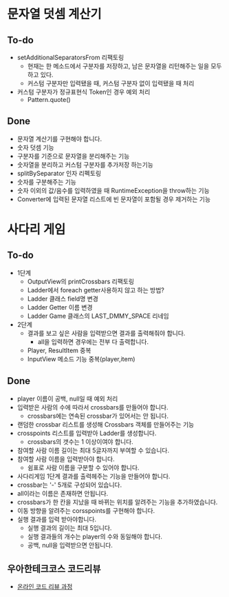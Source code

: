 # 문자열 덧셈 계산기
## To-do
   * setAdditionalSeparatorsFrom 리팩토링
     - 현재는 한 메소드에서 구분자를 저장하고, 남은 문자열을 리턴해주는 일을 모두하고 있다.
     - 커스텀 구분자만 입력됐을 때, 커스텀 구분자 없이 입력됐을 때 처리
   * 커스텀 구분자가 정규표현식 Token인 경우 예외 처리
     - Pattern.quote()
## Done
   * 문자열 계산기를 구현해야 합니다.
   * 숫자 덧셈 기능
   * 구분자를 기준으로 문자열을 분리해주는 기능
   * 숫자열을 분리하고 커스텀 구분자를 추가저장 하는기능
   * splitBySeparator 인자 리펙토링
   * 숫자를 구분해주는 기능
   * 숫자 이외의 값/음수를 입력하였을 때 RuntimeException을 throw하는 기능 
   * Converter에 입력된 문자열 리스트에 빈 문자열이 포함될 경우 제거하는 기능


# 사다리 게임
## To-do   
+ 1단계
   * OutputView의 printCrossbars 리팩토링
   * Ladder에서 foreach getter사용하지 않고 하는 방법?
   * Ladder 클래스 field명 변경
   * Ladder Getter 이름 변경
   * Ladder Game 클래스의 LAST_DMMY_SPACE 리네임
+ 2단계
   * 결과를 보고 싶은 사람을 입력받으면 결과를 출력해줘야 합니다.
     - all을 입력하면 경우에는 전부 다 출력합니다.
   * Player, ResultItem 중복
   * InputView 메소드 기능 중복(player,item)

## Done
   * player 이름이 공백, null일 때 예외 처리
   * 입력받은 사람의 수에 따라서 crossbars를 만들어야 합니다.
     - crossbars에는 연속된 crossbar가 있어서는 안 됩니다.
   * 랜덤한 crossbar 리스트를 생성해 Crossbars 객체를 만들어주는 기능
   * crosspoints 리스트를 입력받아 Ladder를 생성합니다.
     - crossbars의 갯수는 1 이상이여야 합니다.
   * 참여할 사람 이름 길이는 최대 5글자까지 부여할 수 있습니다.
   * 참여할 사람 이름을 입력받아야 합니다.
     - 쉼표로 사람 이름을 구분할 수 있어야 합니다.
   * 사다리게임 1단계 결과를 출력헤주는 기능을 만들어야 합니다.
   * crossbar는 '-' 5개로 구성되어 있습니다.
   * all이라는 이름은 존재하면 안됩니다.
   * crossbars가 한 칸을 지났을 때 바뀌는 위치를 알려주는 기능을 추가하였습니다.
   * 이동 방향을 알려주는 corsspoints를 구현해야 합니다.
   * 실행 결과를 입력 받아야합니다.
     - 실행 결과의 길이는 최대 5입니다.
     - 실행 결과들의 개수는 player의 수와 동일해야 합니다.
     - 공백, null을 입력받으면 안됩니다.   


## 우아한테크코스 코드리뷰
* [온라인 코드 리뷰 과정](https://github.com/woowacourse/woowacourse-docs/blob/master/maincourse/README.md)

